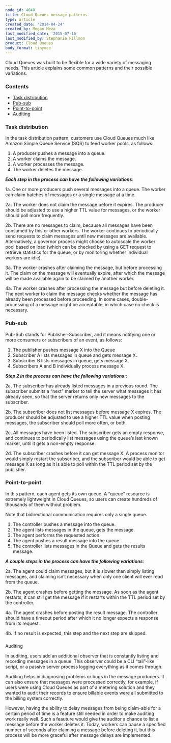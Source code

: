 ```yaml
---
node_id: 4040
title: Cloud Queues message patterns
type: article
created_date: '2014-04-24'
created_by: Megan Meza
last_modified_date: '2015-07-16'
last_modified_by: Stephanie Fillmon
product: Cloud Queues
body_format: tinymce
---
```


Cloud Queues was built to be flexible for a wide variety of messaging
needs.  This article explains some common patterns and their possible
variations.

### Contents

-   [Task distribution](#Taskdistribution)
-   [Pub-sub](#Pubsub)
-   [Point-to-point](#Pointtopoint)
-   [Auditing](#Auditing)

### []()Task distribution

In the task distribution pattern, customers use Cloud Queues much like
Amazon Simple Queue Service (SQS) to feed worker pools, as follows:

1. A producer pushes a message into a queue.
2. A worker claims the message.
3. A worker processes the message.
4. The worker deletes the message.

***Each step in the process can have the following variations***:

1a. One or more producers push several messages into a queue. The worker
can claim batches of messages or a single message at a time.


2a. The worker does not claim the message before it expires. The
producer should be adjusted to use a higher TTL value for messages, or
the worker should poll more frequently.


2b. There are no messages to claim, because all messages have been
consumed by this or other workers. The worker continues to periodically
send requests to claim messages until new messages are available.
Alternatively, a governor process might choose to autoscale the worker
pool based on load (which can be checked by using a GET request to
retrieve statistics for the queue, or by monitoring whether individual
workers are idle).


3a. The worker crashes after claiming the message, but before processing
it. The claim on the message will eventually expire, after which the
message will be made available again to be claimed by another worker.


4a. The worker crashes after processing the message but before deleting
it. The next worker to claim the message checks whether the message has
already been processed before proceeding. In some cases,
double-processing of a message might be acceptable, in which case no
check is necessary.




### []()Pub-sub

Pub-Sub stands for Publisher-Subscriber, and it means notifying one or
more consumers or subscribers of an event, as follows:

1. The publisher pushes message X into the Queue
2. Subscriber A lists messages in queue and gets message X.
3. Subscriber B lists messages in queue, gets message X.
4. Subscribers A and B individually process message X.

***Step 2 in the process can have the following variations::***

2a. The subscriber has already listed messages in a previous round. The
subscriber submits a &ldquo;next&rdquo; marker to tell the server what messages it
has already seen, so that the server returns only new
messages to the subscriber.


2b. The subscriber does not list messages before message X expires. The
producer should be adjusted to use a higher TTL value when posting
messages, the subscriber should poll more often, or both.


2c. All messages have been listed. The subscriber gets an empty
response, and continues to periodically list messages using the queue&rsquo;s
last known marker, until it gets a non-empty response.


2d. The subscriber crashes before it can get message X. A process
monitor would simply restart the subscriber, and the subscriber would be
able to get message X as long as it is able to poll within the TTL
period set by the publisher.


### []()Point-to-point

In this pattern, each agent gets its own queue. A &ldquo;queue&rdquo; resource is
extremely lightweight in Cloud Queues, so users can create hundreds of
thousands of them without problem.

Note that bidirectional communication requires only a single queue.

1. The controller pushes a message into the queue.
2. The agent lists messages in the queue, gets the message.
3. The agent performs the requested action.
4. The agent pushes a result message into the queue.
5. The controller lists messages in the Queue and gets the results
message.

***A couple steps in the process can have the following variations***:

2a. The agent could claim messages, but it is slower than simply listing
messages, and claiming isn&rsquo;t necessary when only one client will ever
read from the queue.


2b. The agent crashes before getting the message. As soon as the agent
restarts, it can still get the message if it restarts within the TTL
period set by the controller.


4a. The agent crashes before posting the result message. The controller
should have a timeout period after which it no longer expects a response
from its request.


4b. If no result is expected, this step and the next step are skipped.

###
[]()Auditing

In auditing, users add an additional observer that is constantly listing
and recording messages in a queue. This observer could be a CLI
&ldquo;tail&rdquo;-like script, or a passive server process logging everything as it
comes through.

Auditing helps in diagnosing problems or bugs in the message producers.
It can also ensure that messages were processed correctly, for example,
if users were using Cloud Queues as part of a metering solution and they
wanted to audit their records to ensure billable events were all
submitted to the billing system correctly.

However, having the ability to delay messages from being claim-able for
a certain period of time is a feature still needed in order to make
auditing work really well. Such a feauture would give the auditor a
chance to list a message before the worker deletes it. Today, workers
can pause a specified number of seconds after claiming a message before
deleting it, but this process will be more graceful after message delays
are implemented.

